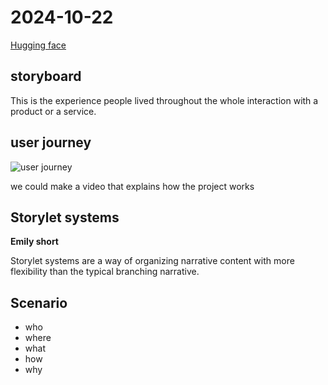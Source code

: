 # 2024-10-22

[Hugging face]()

## storyboard

This is the experience people lived throughout the whole interaction with a product or a service.

## user journey

![user journey](https://media.nngroup.com/media/editor/2023/03/17/healthcare_user_journey_map.jpg)

we could make a video that explains how the project works

## Storylet systems

**Emily short**

Storylet systems are a way of organizing narrative content with more flexibility than the typical branching narrative.

## Scenario

- who
- where
- what
- how
- why
